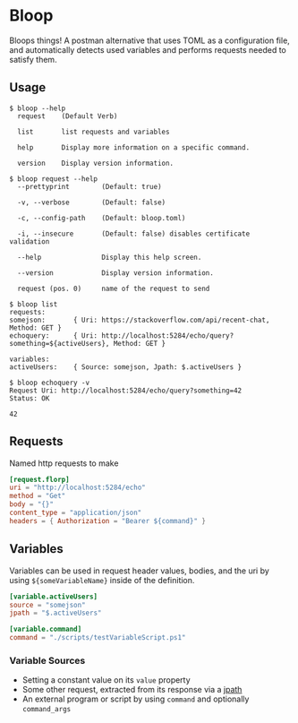 # Bloop
Bloops things! A postman alternative that uses TOML as a configuration file, and automatically detects used variables and performs requests needed to satisfy them.

## Usage

```console
$ bloop --help
  request    (Default Verb)

  list       list requests and variables

  help       Display more information on a specific command.

  version    Display version information.

$ bloop request --help
  --prettyprint        (Default: true)

  -v, --verbose        (Default: false)

  -c, --config-path    (Default: bloop.toml)

  -i, --insecure       (Default: false) disables certificate validation

  --help               Display this help screen.

  --version            Display version information.

  request (pos. 0)     name of the request to send
```

```console
$ bloop list
requests:
somejson:       { Uri: https://stackoverflow.com/api/recent-chat, Method: GET }
echoquery:      { Uri: http://localhost:5284/echo/query?something=${activeUsers}, Method: GET }

variables:
activeUsers:    { Source: somejson, Jpath: $.activeUsers }

$ bloop echoquery -v
Request Uri: http://localhost:5284/echo/query?something=42
Status: OK

42
```

## Requests
Named http requests to make
```toml
[request.florp]
uri = "http://localhost:5284/echo"
method = "Get"
body = "{}"
content_type = "application/json"
headers = { Authorization = "Bearer ${command}" }
```

## Variables
Variables can be used in request header values, bodies, and the uri by using `${someVariableName}` inside of the definition.
```toml
[variable.activeUsers]
source = "somejson"
jpath = "$.activeUsers"

[variable.command]
command = "./scripts/testVariableScript.ps1"

```

### Variable Sources
* Setting a constant value on its `value` property
* Some other request, extracted from its response via a [jpath](https://tools.ietf.org/id/draft-goessner-dispatch-jsonpath-00.html#section-1.3)
* An external program or script by using `command` and optionally `command_args`
